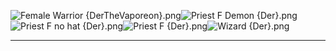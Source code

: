 ![Female Warrior {DerTheVaporeon}.png](https://raw.githubusercontent.com/Klokinator/FE-Repo/main/Portrait%20Repository/Non-FE%20Properties/Dragon%20Quest/Female%20Warrior%20%7BDerTheVaporeon%7D.png "Female Warrior {DerTheVaporeon}.png")![Priest F Demon {Der}.png](https://raw.githubusercontent.com/Klokinator/FE-Repo/main/Portrait%20Repository/Non-FE%20Properties/Dragon%20Quest/Priest%20F%20Demon%20%7BDer%7D.png "Priest F Demon {Der}.png")![Priest F no hat {Der}.png](https://raw.githubusercontent.com/Klokinator/FE-Repo/main/Portrait%20Repository/Non-FE%20Properties/Dragon%20Quest/Priest%20F%20no%20hat%20%7BDer%7D.png "Priest F no hat {Der}.png")![Priest F {Der}.png](https://raw.githubusercontent.com/Klokinator/FE-Repo/main/Portrait%20Repository/Non-FE%20Properties/Dragon%20Quest/Priest%20F%20%7BDer%7D.png "Priest F {Der}.png")![Wizard {Der}.png](https://raw.githubusercontent.com/Klokinator/FE-Repo/main/Portrait%20Repository/Non-FE%20Properties/Dragon%20Quest/Wizard%20%7BDer%7D.png "Wizard {Der}.png")



----


